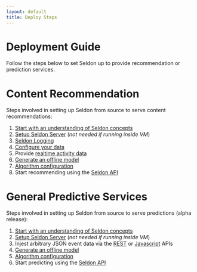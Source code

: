 ```yaml
---
layout: default
title: Deploy Steps
---
```


# Deployment Guide
Follow the steps below to set Seldon up to provide recommendation or prediction services.

# Content Recommendation

Steps involved in setting up Seldon from source to serve content recommendations:

 1. [Start with an understanding of Seldon concepts](/concepts.html)
 1. [Setup Seldon Server](/seldon-server-setup.html) (*not needed if running inside VM*)
 1. [Seldon Logging](/seldon-logging.html)
 1. [Configure your data](/item-recommendation-data.html)
 1. Provide [realtime activity data](/realtime-activity-data.html)
 1. [Generate an offline model](/offline-models.html)
 1. [Algorithm configuration](/runtime-recommendation.html)
 1. Start recommending using the [Seldon API](api.html)

# General Predictive Services

Steps involved in setting up Seldon from source to serve predictions (alpha release):

 1. [Start with an understanding of Seldon concepts](/concepts.html)
 1. [Setup Seldon Server](/seldon-server-setup.html) (*not needed if running inside VM*)
 1. Injest arbitrary JSON event data via the [REST](api-oauth.html#events) or [Javascript](api-javascript.html) APIs
 1. [Generate an offline model](offline-prediction-models.html)
 1. [Algorithm configuration](/runtime-prediction.html)
 1. Start predicting using the [Seldon API](api.html)
